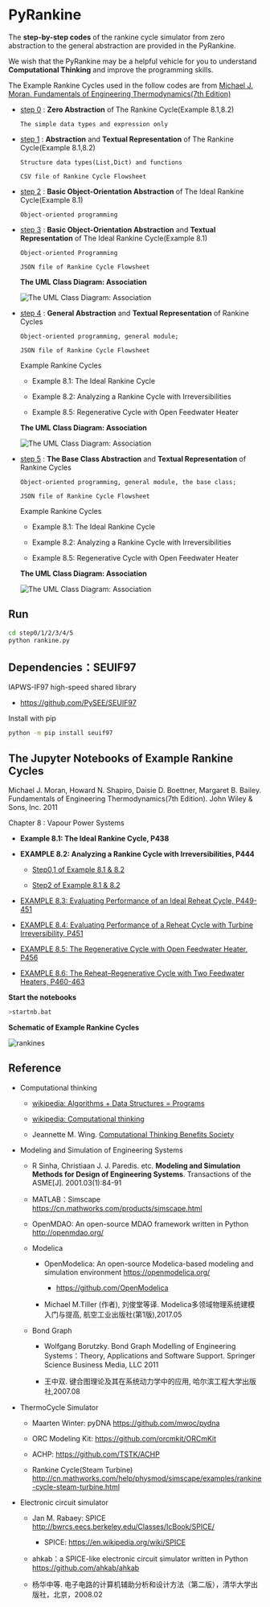 # PyRankine

The **step-by-step codes** of the rankine cycle simulator from zero abstraction to the general abstraction are provided in the  PyRankine.
 
We wish that the PyRankine may be a helpful vehicle for  you to understand **Computational Thinking** and improve the programming skills.

The Example Rankine Cycles used in the follow codes are from [Michael J. Moran. Fundamentals of Engineering Thermodynamics(7th Edition)](#the-jupyter-notebooks-of-example-rankine-cycles) 

* [step 0](./step0) :  **Zero Abstraction** of The Rankine Cycle(Example 8.1,8.2)

      The simple data types and expression only 

* [step 1](./step1)  : **Abstraction** and **Textual Representation** of The Rankine Cycle(Example 8.1,8.2)

      Structure data types(List,Dict) and functions

      CSV file of Rankine Cycle Flowsheet
      
* [step 2](./step2) : **Basic Object-Orientation Abstraction** of The Ideal Rankine Cycle(Example 8.1) 

      Object-oriented programming 
     
* [step 3](./step3)  : **Basic Object-Orientation Abstraction**  and **Textual Representation** of The Ideal Rankine Cycle(Example 8.1)
     
      Object-oriented Programming 
      
      JSON file of Rankine Cycle Flowsheet

     **The UML Class Diagram: Association**

     ![The UML Class Diagram: Association](./step3/uml/packages.svg)  
                        
* [step 4](./step4) : **General Abstraction** and **Textual Representation** of Rankine Cycles
      
      Object-oriented programming, general module; 
      
      JSON file of Rankine Cycle Flowsheet
      
    Example Rankine Cycles    
   
    * Example 8.1: The Ideal Rankine Cycle
      
    * Example 8.2: Analyzing a Rankine Cycle with Irreversibilities
      
    * Example 8.5: Regenerative Cycle with Open Feedwater Heater  

     **The UML Class Diagram: Association**

    ![The UML Class Diagram: Association](./step4/uml/packages.svg)  
 
* [step 5](./step5) : **The Base Class Abstraction**  and **Textual Representation** of Rankine Cycles

      Object-oriented programming, general module, the base class; 
      
      JSON file of Rankine Cycle Flowsheet 
    
    Example Rankine Cycles    
   
    * Example 8.1: The Ideal Rankine Cycle
      
    * Example 8.2: Analyzing a Rankine Cycle with Irreversibilities
      
    * Example 8.5: Regenerative Cycle with Open Feedwater Heater 
    
    **The UML Class Diagram: Association**

    ![The UML Class Diagram: Association](./step5/uml/packages.svg)

 
## Run

```bash
cd step0/1/2/3/4/5
python rankine.py
``` 

## Dependencies：SEUIF97

IAPWS-IF97 high-speed shared library

  * https://github.com/PySEE/SEUIF97

Install with pip
```bash
python -m pip install seuif97
```

## The Jupyter Notebooks of Example Rankine Cycles

Michael J. Moran, Howard N. Shapiro, Daisie D. Boettner, Margaret B. Bailey. Fundamentals of Engineering Thermodynamics(7th Edition). John Wiley & Sons, Inc. 2011

Chapter 8 : Vapour Power Systems 

* **Example 8.1: The Ideal Rankine Cycle, P438**

* **EXAMPLE 8.2: Analyzing a Rankine Cycle with Irreversibilities,  P444**

    * [Step0,1 of Example 8.1 & 8.2 ](http://nbviewer.jupyter.org/github/PySEE/PyRankine/blob/master/notebook/RankineCycle81-82-Step0-1.ipynb)

    * [Step2 of Example 8.1 & 8.2 ](http://nbviewer.jupyter.org/github/PySEE/PyRankine/blob/master/notebook/RankineCycle81-82-Step2-OOP.ipynb)

* [EXAMPLE 8.3: Evaluating Performance of an Ideal Reheat Cycle, P449-451](http://nbviewer.jupyter.org/github/PySEE/PyRankine/blob/master/notebook/RankineCycle83-84-Step0.ipynb)

* [EXAMPLE 8.4: Evaluating Performance of a Reheat Cycle with Turbine Irreversibility, P451](http://nbviewer.jupyter.org/github/PySEE/PyRankine/blob/master/notebook/RankineCycle83-84-Step0.ipynb)

* [EXAMPLE 8.5: The Regenerative Cycle with Open Feedwater Heater, P456](http://nbviewer.jupyter.org/github/PySEE/PyRankine/blob/master/notebook/RankineCycle85-Step0.ipynb)

* [EXAMPLE 8.6: The Reheat–Regenerative Cycle with Two Feedwater Heaters, P460-463](http://nbviewer.jupyter.org/github/PySEE/PyRankine/blob/master/notebook/RankineCycle86-Step0.ipynb)

**Start the notebooks**

```bash
>startnb.bat
```

**Schematic of Example Rankine Cycles**

![rankines](./notebook/img/rankines.jpg)

## Reference

* Computational thinking

  * [wikipedia: Algorithms + Data Structures = Programs]( https://en.wikipedia.org/wiki/Algorithms_%2B_Data_Structures_%3D_Programs)

  * [wikipedia: Computational thinking]( https://en.wikipedia.org/wiki/Computational_thinking)

  * Jeannette M. Wing. [Computational Thinking Benefits Society]( http://socialissues.cs.toronto.edu/index.html%3Fp=279.html)

* Modeling and Simulation of Engineering Systems

  * R Sinha, Christiaan J. J. Paredis. etc. **Modeling and Simulation Methods for Design of Engineering Systems**. Transactions of the ASME[J]. 2001.03(1):84-91
 
  * MATLAB：Simscape https://cn.mathworks.com/products/simscape.html  

  * OpenMDAO: An open-source MDAO framework written in Python  http://openmdao.org/

  * Modelica
  
    * OpenModelica: An open-source Modelica-based modeling and simulation environment https://openmodelica.org/

      * https://github.com/OpenModelica

    * Michael M.Tiller (作者),  刘俊堂等译. Modelica多领域物理系统建模入门与提高, 航空工业出版社(第1版),2017.05

  * Bond Graph
    * Wolfgang Borutzky. Bond Graph Modelling of Engineering Systems：Theory, Applications and Software Support. Springer Science Business Media, LLC 2011

    * 王中双. 键合图理论及其在系统动力学中的应用, 哈尔滨工程大学出版社,2007.08

* ThermoCycle Simulator 

    * Maarten Winter: pyDNA https://github.com/mwoc/pydna

    * ORC Modeling Kit: https://github.com/orcmkit/ORCmKit

    * ACHP: https://github.com/TSTK/ACHP 

    * Rankine Cycle(Steam Turbine) http://cn.mathworks.com/help/physmod/simscape/examples/rankine-cycle-steam-turbine.html

*  Electronic circuit simulator 

   * Jan M. Rabaey: SPICE http://bwrcs.eecs.berkeley.edu/Classes/IcBook/SPICE/

      * SPICE: https://en.wikipedia.org/wiki/SPICE

   * ahkab：a SPICE-like electronic circuit simulator written in Python https://github.com/ahkab/ahkab

   * 杨华中等. 电子电路的计算机辅助分析和设计方法（第二版），清华大学出版社，北京，2008.02


